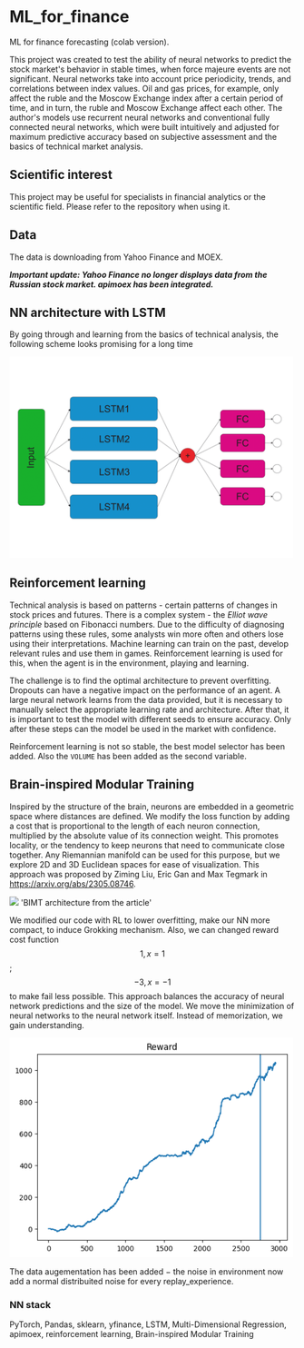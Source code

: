 # ML_for_finance
ML for finance forecasting (colab version).

This project was created to test the ability of neural networks to predict the stock market's behavior in stable times, when force majeure events are not significant. Neural networks take into account price periodicity, trends, and correlations between index values. Oil and gas prices, for example, only affect the ruble and the Moscow Exchange index after a certain period of time, and in turn, the ruble and Moscow Exchange affect each other. The author's models use recurrent neural networks and conventional fully connected neural networks, which were built intuitively and adjusted for maximum predictive accuracy based on subjective assessment and the basics of technical market analysis.

## Scientific interest
This project may be useful for specialists in financial analytics or the scientific field. Please refer to the repository when using it.

## Data
The data is downloading from Yahoo Finance and MOEX. 


***Important update: Yahoo Finance no longer displays data from the Russian stock market.  apimoex has been integrated.*** 

## NN architecture with LSTM
By going through and learning from the basics of technical analysis, the following scheme looks promising for a long time 

<img src="./Finance5.png"  width="500" 
     height=auto>

## Reinforcement learning 
Technical analysis is based on patterns - certain patterns of changes in stock prices and futures. There is a complex system - the *Elliot wave principle* based on Fibonacci numbers. Due to the difficulty of diagnosing patterns using these rules, some analysts win more often and others lose using their interpretations. Machine learning can train on the past, develop relevant rules and use them in games. Reinforcement learning is used for this, when the agent is in the environment, playing and learning.

The challenge is to find the optimal architecture to prevent overfitting. Dropouts can have a negative impact on the performance of an agent. A large neural network learns from the data provided, but it is necessary to manually select the appropriate learning rate and architecture. After that, it is important to test the model with different seeds to ensure accuracy. Only after these steps can the model be used in the market with confidence. 

Reinforcement learning is not so stable, the best model selector has been added. Also the `VOLUME` has been added as the second variable.  

## Brain-inspired Modular Training
Inspired by the structure of the brain, neurons are embedded in a geometric space where distances are defined. We modify the loss function by adding a cost that is proportional to the length of each neuron connection, multiplied by the absolute value of its connection weight. This promotes locality, or the tendency to keep neurons that need to communicate close together. Any Riemannian manifold can be used for this purpose, but we explore 2D and 3D Euclidean spaces for ease of visualization. This approach was proposed by Ziming Liu, Eric Gan and Max Tegmark in https://arxiv.org/abs/2305.08746.


<img src="https://github.com/user-attachments/assets/2e63db9e-e044-4898-ba12-2331ed27fedf"  width="500" 
     height=auto> 'BIMT architecture from the article'



We modified our code with RL to lower overfitting, make our NN more compact, to induce Grokking mechanism. Also, we can changed reward cost function 
 $$1, x = 1$$; $$-3, x = -1$$ to make fail less possible. This approach balances the accuracy of neural network predictions and the size of the model. We move the minimization of neural networks to the neural network itself. Instead of memorization, we gain understanding.
 
<img src="./BIMT_example.png"  width="500" 
     height=auto>
     
The data augementation has been added $-$ the noise in environment now add a normal distribuited noise for every replay_experience.

### NN stack 
PyTorch, Pandas, sklearn, yfinance, LSTM, Multi-Dimensional Regression, apimoex, reinforcement learning, Brain-inspired Modular Training



